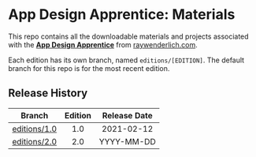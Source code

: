 # App Design Apprentice: Materials

This repo contains all the downloadable materials and projects associated with the **[App Design Apprentice](https://www.raywenderlich.com/books/app-design-apprentice)** from [raywenderlich.com](https://www.raywenderlich.com).

Each edition has its own branch, named `editions/[EDITION]`. The default branch for this repo is for the most recent edition.

## Release History

| Branch                                                                           | Edition | Release Date |
| -------------------------------------------------------------------------------- |:-------:|:------------:|
| [editions/1.0](https://github.com/raywenderlich/mad-materials/tree/editions/1.0) | 1.0     | 2021-02-12   |
| [editions/2.0](https://github.com/raywenderlich/mad-materials/tree/editions/2.0) | 2.0     | YYYY-MM-DD   |
